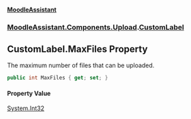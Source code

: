 #### [MoodleAssistant](index.md 'index')
### [MoodleAssistant.Components.Upload](MoodleAssistant.Components.Upload.md 'MoodleAssistant.Components.Upload').[CustomLabel](MoodleAssistant.Components.Upload.CustomLabel.md 'MoodleAssistant.Components.Upload.CustomLabel')

## CustomLabel.MaxFiles Property

The maximum number of files that can be uploaded.

```csharp
public int MaxFiles { get; set; }
```

#### Property Value
[System.Int32](https://docs.microsoft.com/en-us/dotnet/api/System.Int32 'System.Int32')